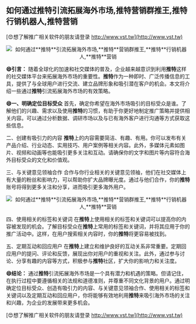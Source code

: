 ## **如何通过**推特**引流拓展海外市场,**推特**营销群推王,**推特**行销机器人,**推特**营销**

[😍想了解推广相关软件的朋友请登录 http://www.vst.tw](http://www.vst.tw)

 <center><img src="https://vst.tw/MP4/tuiguang/png/4.png" alt="如何通过**推特**引流拓展海外市场,**推特**营销群推王,**推特**行销机器人,**推特**营销"></center>

**😄引言：**
随着全球化的加速和社交媒体的普及，企业越来越意识到利用**推特**这样的社交媒体平台来拓展海外市场的重要性。**推特**作为一种即时、广泛传播信息的工具，提供了与全球用户进行交流、建立品牌形象和吸引潜在客户的机会。本文将介绍一些通过**推特**引流拓展海外市场的有效策略。

**😄一、明确定位目标受众**
首先，确定你希望在海外市场吸引的目标受众是谁。了解他们的兴趣、需求以及使用**推特**的习惯，有助于你更好地制定推广策略并提供相关内容。可以通过分析数据、调研市场以及与已有海外客户进行沟通等方式获取这些信息。

二、创建有吸引力的内容
**推特**上的内容需要简洁、有趣、有用。你可以发布有关产品介绍、行业动态、实用技巧、用户案例等相关内容。此外，多媒体元素如图片、视频和动画等也能吸引更多关注和互动。请确保你的文字和图片等内容符合海外目标受众的文化和价值观。

三、与关键意见领袖合作
合作与你行业相关的关键意见领袖，他们在社交媒体上有大量的粉丝和影响力，可以帮助你扩大品牌曝光度。通过与他们合作，你的**推特**账号将得到更多关注和分享，进而吸引更多海外用户。

 <center><img src="https://vst.tw/MP4/tuiguang/png/5.png" alt="如何通过**推特**引流拓展海外市场,**推特**营销群推王,**推特**行销机器人,**推特**营销"></center>

四、使用相关的标签和关键词
在**推特**上使用相关的标签和关键词可以提高你的内容被发现的机会。了解目标受众在**推特**上常用的标签和关键词，并将其应用于你的推广活动中。这样，在用户搜索相关内容时，你的**推特**将更容易被找到。

五、定期互动和回应用户
在**推特**上建立和维护良好的互动关系非常重要。定期回应用户的提问、评论和反馈，展现出你对用户的重视和关注。此外，通过参与讨论、分享有趣的内容等方式，积极参与**推特**社区，扩大你的影响力和关注度。

**😄结论：**
通过**推特**引流拓展海外市场是一个具有潜力和机遇的策略。但请记住，在执行过程中要遵循相关的法规和道德准则，并尊重不同文化背景的用户。通过明确定位目标受众、创造有吸引力的内容、与关键意见领袖合作、使用相关的标签和关键词以及定期互动和回应用户，你将能够有效地利用**推特**来吸引海外市场的关注和兴趣，为企业的发展带来更多机会。

[😍想了解推广相关软件的朋友请登录 http://www.vst.tw](http://www.vst.tw)



